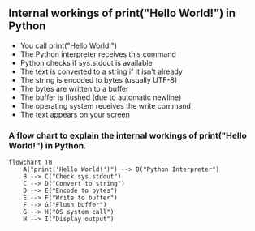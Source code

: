 ## Internal workings of print("Hello World!") in Python

- You call print("Hello World!")
- The Python interpreter receives this command
- Python checks if sys.stdout is available
- The text is converted to a string if it isn't already
- The string is encoded to bytes (usually UTF-8)
- The bytes are written to a buffer
- The buffer is flushed (due to automatic newline)
- The operating system receives the write command
- The text appears on your screen

### A flow chart to explain the internal workings of print("Hello World!") in Python.
```mermaid
flowchart TB
    A("print('Hello World!')") --> B("Python Interpreter")
    B --> C("Check sys.stdout")
    C --> D("Convert to string")
    D --> E("Encode to bytes")
    E --> F("Write to buffer")
    F --> G("Flush buffer")
    G --> H("OS system call")
    H --> I("Display output")
```
